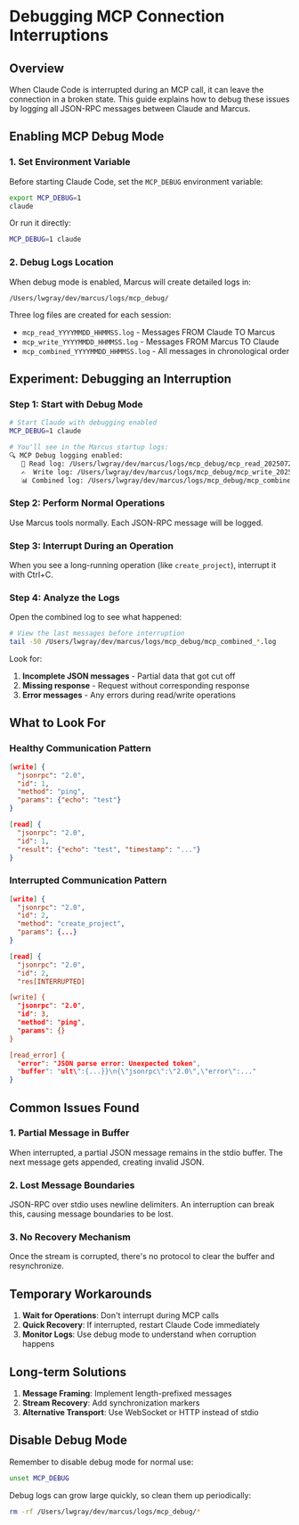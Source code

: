 # Debugging MCP Connection Interruptions

## Overview

When Claude Code is interrupted during an MCP call, it can leave the connection in a broken state. This guide explains how to debug these issues by logging all JSON-RPC messages between Claude and Marcus.

## Enabling MCP Debug Mode

### 1. Set Environment Variable

Before starting Claude Code, set the `MCP_DEBUG` environment variable:

```bash
export MCP_DEBUG=1
claude
```

Or run it directly:
```bash
MCP_DEBUG=1 claude
```

### 2. Debug Logs Location

When debug mode is enabled, Marcus will create detailed logs in:
```
/Users/lwgray/dev/marcus/logs/mcp_debug/
```

Three log files are created for each session:
- `mcp_read_YYYYMMDD_HHMMSS.log` - Messages FROM Claude TO Marcus
- `mcp_write_YYYYMMDD_HHMMSS.log` - Messages FROM Marcus TO Claude
- `mcp_combined_YYYYMMDD_HHMMSS.log` - All messages in chronological order

## Experiment: Debugging an Interruption

### Step 1: Start with Debug Mode

```bash
# Start Claude with debugging enabled
MCP_DEBUG=1 claude

# You'll see in the Marcus startup logs:
🔍 MCP Debug logging enabled:
   📖 Read log: /Users/lwgray/dev/marcus/logs/mcp_debug/mcp_read_20250724_083000.log
   ✍️  Write log: /Users/lwgray/dev/marcus/logs/mcp_debug/mcp_write_20250724_083000.log
   📊 Combined log: /Users/lwgray/dev/marcus/logs/mcp_debug/mcp_combined_20250724_083000.log
```

### Step 2: Perform Normal Operations

Use Marcus tools normally. Each JSON-RPC message will be logged.

### Step 3: Interrupt During an Operation

When you see a long-running operation (like `create_project`), interrupt it with Ctrl+C.

### Step 4: Analyze the Logs

Open the combined log to see what happened:

```bash
# View the last messages before interruption
tail -50 /Users/lwgray/dev/marcus/logs/mcp_debug/mcp_combined_*.log
```

Look for:
1. **Incomplete JSON messages** - Partial data that got cut off
2. **Missing response** - Request without corresponding response
3. **Error messages** - Any errors during read/write operations

## What to Look For

### Healthy Communication Pattern
```json
[write] {
  "jsonrpc": "2.0",
  "id": 1,
  "method": "ping",
  "params": {"echo": "test"}
}

[read] {
  "jsonrpc": "2.0",
  "id": 1,
  "result": {"echo": "test", "timestamp": "..."}
}
```

### Interrupted Communication Pattern
```json
[write] {
  "jsonrpc": "2.0",
  "id": 2,
  "method": "create_project",
  "params": {...}
}

[read] {
  "jsonrpc": "2.0",
  "id": 2,
  "res[INTERRUPTED]

[write] {
  "jsonrpc": "2.0",
  "id": 3,
  "method": "ping",
  "params": {}
}

[read_error] {
  "error": "JSON parse error: Unexpected token",
  "buffer": "ult\":{...}}\n{\"jsonrpc\":\"2.0\",\"error\":..."
}
```

## Common Issues Found

### 1. Partial Message in Buffer
When interrupted, a partial JSON message remains in the stdio buffer. The next message gets appended, creating invalid JSON.

### 2. Lost Message Boundaries
JSON-RPC over stdio uses newline delimiters. An interruption can break this, causing message boundaries to be lost.

### 3. No Recovery Mechanism
Once the stream is corrupted, there's no protocol to clear the buffer and resynchronize.

## Temporary Workarounds

1. **Wait for Operations**: Don't interrupt during MCP calls
2. **Quick Recovery**: If interrupted, restart Claude Code immediately
3. **Monitor Logs**: Use debug mode to understand when corruption happens

## Long-term Solutions

1. **Message Framing**: Implement length-prefixed messages
2. **Stream Recovery**: Add synchronization markers
3. **Alternative Transport**: Use WebSocket or HTTP instead of stdio

## Disable Debug Mode

Remember to disable debug mode for normal use:
```bash
unset MCP_DEBUG
```

Debug logs can grow large quickly, so clean them up periodically:
```bash
rm -rf /Users/lwgray/dev/marcus/logs/mcp_debug/*
```
